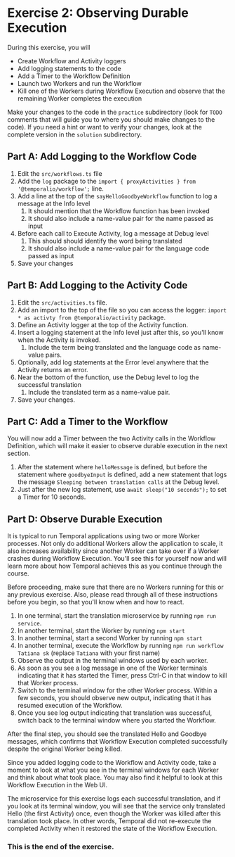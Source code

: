 # Exercise 2: Observing Durable Execution
During this exercise, you will

* Create Workflow and Activity loggers 
* Add logging statements to the code
* Add a Timer to the Workflow Definition
* Launch two Workers and run the Workflow
* Kill one of the Workers during Workflow Execution and observe that the remaining Worker completes the execution

Make your changes to the code in the `practice` subdirectory (look for `TODO` comments that will guide you to where you should make changes to the code). If you need a hint or want to verify your changes, look at the complete version in the `solution` subdirectory.

## Part A: Add Logging to the Workflow Code

1. Edit the `src/workflows.ts` file
2. Add the `log`  package to the `import { proxyActivities } from '@temporalio/workflow';` line.
3. Add a line at the top of the `sayHelloGoodbyeWorkflow` function to log a message at the Info level
   1. It should mention that the Workflow function has been invoked
   2. It should also include a name-value pair for the name passed as input
3. Before each call to Execute Activity, log a message at Debug level
   1. This should should identify the word being translated
   2. It should also include a name-value pair for the language code passed as input
4. Save your changes


## Part B: Add Logging to the Activity Code

1. Edit the `src/activities.ts` file.
2. Add an import to the top of the file so you can access the logger: `import * as activty from @temporalio/activity` package.
3. Define an Activity logger at the top of the Activity function.
4. Insert a logging statement at the Info level just after this, so you'll know when the Activity is invoked. 
   1. Include the term being translated and the language code as name-value pairs.
4. Optionally, add log statements at the Error level anywhere that the Activity returns an error.
5. Near the bottom of the function, use the Debug level to log the successful translation
	1. Include the translated term as a name-value pair.
6. Save your changes.


## Part C: Add a Timer to the Workflow
You will now add a Timer between the two Activity calls in the Workflow Definition, which will make it easier to observe durable execution in the next section.

1. After the statement where `helloMessage` is defined, but before the statement where `goodbyeInput` is defined, add a new statement that logs the message `Sleeping between translation calls` at the Debug level.
2. Just after the new log statement, use `await sleep("10 seconds");` to set a Timer for 10 seconds.


## Part D: Observe Durable Execution
It is typical to run Temporal applications using two or more Worker processes. Not only do additional Workers allow the application to scale, it also increases availability since another Worker can take over if a Worker crashes during Workflow Execution. You'll see this for yourself now and will learn more about how Temporal achieves this as you continue through the course.

Before proceeding, make sure that there are no Workers running for this or any previous exercise. Also, please read through all of these instructions before you begin, so that you'll know when and how to react.

1. In one terminal, start the translation microservice by running `npm run service`.
2. In another terminal, start the Worker by running `npm start`
3. In another terminal, start a second Worker by running `npm start`
4. In another terminal, execute the Workflow by running `npm run workflow Tatiana sk` (replace `Tatiana` with your first name) 
5. Observe the output in the terminal windows used by each worker. 
6. 	As soon as you see a log message in one of the Worker terminals indicating that it has started the Timer, press Ctrl-C in that window to kill that Worker process.
7. Switch to the terminal window for the other Worker process. Within a few seconds, you should observe new output, indicating that it has resumed execution of the Workflow.
8. Once you see log output indicating that translation was successful, switch back to the terminal window where you started the Workflow. 

After the final step, you should see the translated Hello and Goodbye messages, which confirms that Workflow Execution completed successfully despite the original Worker being killed.

Since you added logging code to the Workflow and Activity code, take a moment to look at what you see in the terminal windows for each Worker and think about what took place. You may also find it helpful to look at this Workflow Execution in the Web UI.

The microservice for this exercise logs each successful translation, and if you look at its terminal window, you will see that the service only translated Hello (the first Activity) once, even though the Worker was killed after this translation took place. In other words, Temporal did not re-execute the completed Activity when it restored the state of the Workflow Execution. 

### This is the end of the exercise.
